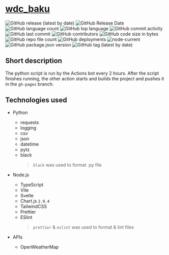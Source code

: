 # [wdc_baku](https://test2user-aqil.github.io/wdc_baku/)

![GitHub release (latest by date)](https://img.shields.io/github/v/release/test2user-aqil/wdc_baku)
![GitHub Release Date](https://img.shields.io/github/release-date/test2user-aqil/wdc_baku)
![GitHub language count](https://img.shields.io/github/languages/count/test2user-aqil/wdc_baku)
![GitHub top language](https://img.shields.io/github/languages/top/test2user-aqil/wdc_baku)
![GitHub commit activity](https://img.shields.io/github/commit-activity/m/test2user-aqil/wdc_baku)
![GitHub last commit](https://img.shields.io/github/last-commit/test2user-aqil/wdc_baku)
![GitHub contributors](https://img.shields.io/github/contributors/test2user-aqil/wdc_baku)
![GitHub code size in bytes](https://img.shields.io/github/languages/code-size/test2user-aqil/wdc_baku)
![GitHub repo file count](https://img.shields.io/github/directory-file-count/test2user-aqil/wdc_baku)
![GitHub deployments](https://img.shields.io/github/deployments/test2user-aqil/wdc_baku/github-pages)
![node-current](https://img.shields.io/node/v/latest)
![GitHub package.json version](https://img.shields.io/github/package-json/v/test2user-aqil/wdc_baku)
![GitHub tag (latest by date)](https://img.shields.io/github/v/tag/test2user-aqil/wdc_baku)

<!--[![GitHub stars](https://img.shields.io/github/stars/test2user-aqil/wdc_baku)](https://github.com/test2user-aqil/wdc_baku)-->

## Short description

The python script is run by the Actions bot every 2 hours. After the script finishes running, the other action starts and builds the project and pushes it in the `gh-pages` branch.

## **Technologies used**

-   Python
    -   requests
    -   logging
    -   csv
    -   json
    -   datetime
    -   pytz
    -   black
        > `black` was used to format .py file
-   Node.js

    -   TypeScript
    -   Vite
    -   Svelte
    -   Chart.js `2.9.4`
    -   TailwindCSS
    -   Prettier
    -   ESlint
        > `prettier` & `eslint` was used to format & lint files

-   APIs
    -   OpenWeatherMap
